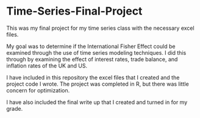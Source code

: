 # Time-Series-Final-Project
This was my final project for my time series class with the necessary excel files. 


My goal was to determine if the International Fisher Effect could be examined through the use of time series modeling techniques. 
I did this through by examining the effect of interest rates, trade balance, and inflation rates of the UK and US. 

I have included in this repository the excel files that I created and the project code I wrote. The project was completed in R, but 
there was little concern for optimization. 

I have also included the final write up that I created and turned in for my grade. 
